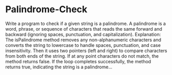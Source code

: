 # Palindrome-Check
Write a program to check if a given string is a palindrome. A palindrome is a word, phrase, or sequence of characters that reads the same forward and backward (ignoring spaces, punctuation, and capitalization).
Explanation:
The isPalindrome method removes any non-alphanumeric characters and converts the string to lowercase to handle spaces, punctuation, and case insensitivity.
Then it uses two pointers (left and right) to compare characters from both ends of the string.
If at any point characters do not match, the method returns false.
If the loop completes successfully, the method returns true, indicating the string is a palindrome...
